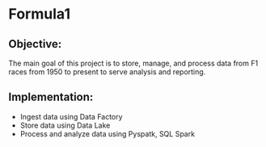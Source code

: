 # Formula1
## Objective: 
The main goal of this project is to store, manage, and process data from F1 races from 1950 to present to serve
analysis and reporting.
## Implementation:
* Ingest data using Data Factory
* Store data using Data Lake
* Process and analyze data using Pyspatk, SQL Spark
